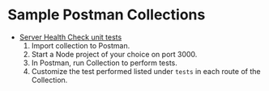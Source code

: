 # Sample Postman Collections
- [Server Health Check unit tests](health-check.postman_collection.json)
    1. Import collection to Postman.
    2. Start a Node project of your choice on port 3000.
    3. In Postman, run Collection to perform tests.
    4. Customize the test performed listed under `tests` in each route of the Collection.